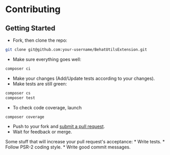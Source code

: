 # Contributing

## Getting Started
 * Fork, then clone the repo:
```bash
git clone git@github.com:your-username/BehatUtilsExtension.git
````

 * Make sure everything goes well:
```bash
composer ci
```

 * Make your changes (Add/Update tests according to your changes).
 * Make tests are still green:
```bash
composer cs
composer test
```

 * To check code coverage, launch
```bash
composer coverage
```

 * Push to your fork and [submit a pull request](https://github.com/yoanm/BehatUtilsExtension/compare/).
 * Wait for feedback or merge.

  Some stuff that will increase your pull request's acceptance:
    * Write tests.
    * Follow PSR-2 coding style.
    * Write good commit messages.
